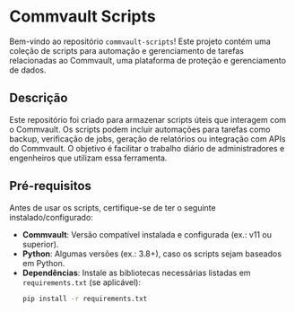 # Commvault Scripts

Bem-vindo ao repositório `commvault-scripts`! Este projeto contém uma coleção de scripts para automação e gerenciamento de tarefas relacionadas ao Commvault, uma plataforma de proteção e gerenciamento de dados.

## Descrição

Este repositório foi criado para armazenar scripts úteis que interagem com o Commvault. Os scripts podem incluir automações para tarefas como backup, verificação de jobs, geração de relatórios ou integração com APIs do Commvault. O objetivo é facilitar o trabalho diário de administradores e engenheiros que utilizam essa ferramenta.

## Pré-requisitos

Antes de usar os scripts, certifique-se de ter o seguinte instalado/configurado:
- **Commvault**: Versão compatível instalada e configurada (ex.: v11 ou superior).
- **Python**: Algumas versões (ex.: 3.8+), caso os scripts sejam baseados em Python.
- **Dependências**: Instale as bibliotecas necessárias listadas em `requirements.txt` (se aplicável):
  ```bash
  pip install -r requirements.txt
